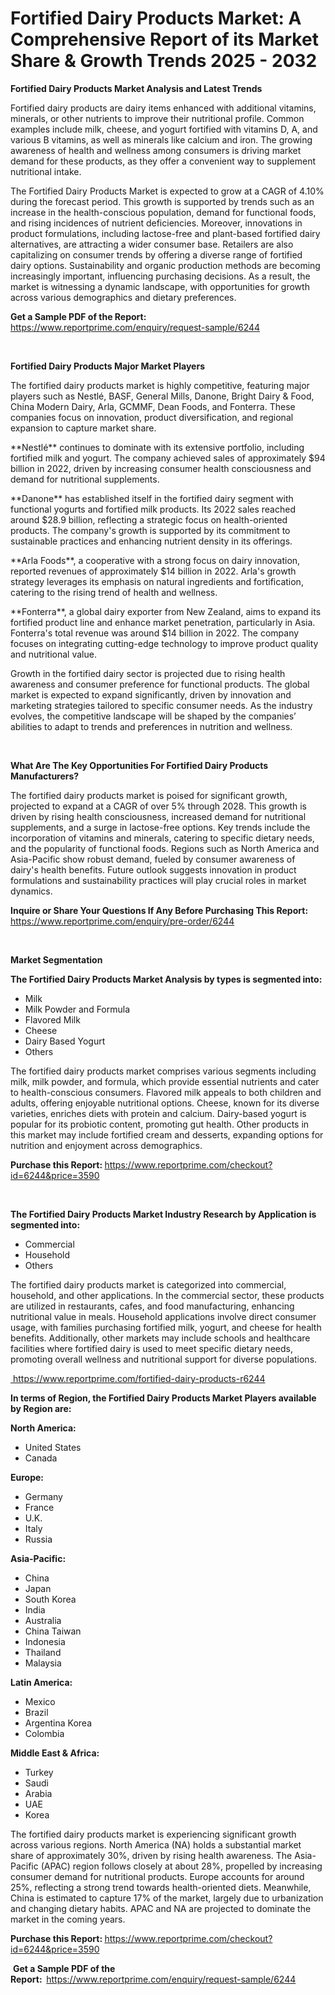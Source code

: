 <p><h1>Fortified Dairy Products Market: A Comprehensive Report of its Market Share & Growth Trends 2025 - 2032</h1></p><p><strong>Fortified Dairy Products Market Analysis and Latest Trends</strong></p>
<p><p>Fortified dairy products are dairy items enhanced with additional vitamins, minerals, or other nutrients to improve their nutritional profile. Common examples include milk, cheese, and yogurt fortified with vitamins D, A, and various B vitamins, as well as minerals like calcium and iron. The growing awareness of health and wellness among consumers is driving market demand for these products, as they offer a convenient way to supplement nutritional intake.</p><p>The Fortified Dairy Products Market is expected to grow at a CAGR of 4.10% during the forecast period. This growth is supported by trends such as an increase in the health-conscious population, demand for functional foods, and rising incidences of nutrient deficiencies. Moreover, innovations in product formulations, including lactose-free and plant-based fortified dairy alternatives, are attracting a wider consumer base. Retailers are also capitalizing on consumer trends by offering a diverse range of fortified dairy options. Sustainability and organic production methods are becoming increasingly important, influencing purchasing decisions. As a result, the market is witnessing a dynamic landscape, with opportunities for growth across various demographics and dietary preferences.</p></p>
<p><strong>Get a Sample PDF of the Report:&nbsp;</strong> <a href="https://www.reportprime.com/enquiry/request-sample/6244?utm_campaign=4578&utm_medium=2&utm_source=Github&utm_content=ia&utm_term=15052025&utm_id=fortified-dairy-products">https://www.reportprime.com/enquiry/request-sample/6244</a></p>
<p>&nbsp;</p>
<p><strong>Fortified Dairy Products Major Market Players</strong></p>
<p><p>The fortified dairy products market is highly competitive, featuring major players such as Nestlé, BASF, General Mills, Danone, Bright Dairy & Food, China Modern Dairy, Arla, GCMMF, Dean Foods, and Fonterra. These companies focus on innovation, product diversification, and regional expansion to capture market share.</p><p>**Nestlé** continues to dominate with its extensive portfolio, including fortified milk and yogurt. The company achieved sales of approximately $94 billion in 2022, driven by increasing consumer health consciousness and demand for nutritional supplements.</p><p>**Danone** has established itself in the fortified dairy segment with functional yogurts and fortified milk products. Its 2022 sales reached around $28.9 billion, reflecting a strategic focus on health-oriented products. The company's growth is supported by its commitment to sustainable practices and enhancing nutrient density in its offerings.</p><p>**Arla Foods**, a cooperative with a strong focus on dairy innovation, reported revenues of approximately $14 billion in 2022. Arla's growth strategy leverages its emphasis on natural ingredients and fortification, catering to the rising trend of health and wellness.</p><p>**Fonterra**, a global dairy exporter from New Zealand, aims to expand its fortified product line and enhance market penetration, particularly in Asia. Fonterra's total revenue was around $14 billion in 2022. The company focuses on integrating cutting-edge technology to improve product quality and nutritional value.</p><p>Growth in the fortified dairy sector is projected due to rising health awareness and consumer preference for functional products. The global market is expected to expand significantly, driven by innovation and marketing strategies tailored to specific consumer needs. As the industry evolves, the competitive landscape will be shaped by the companies’ abilities to adapt to trends and preferences in nutrition and wellness.</p></p>
<p>&nbsp;</p>
<p><strong>What Are The Key Opportunities For Fortified Dairy Products Manufacturers?</strong></p>
<p><p>The fortified dairy products market is poised for significant growth, projected to expand at a CAGR of over 5% through 2028. This growth is driven by rising health consciousness, increased demand for nutritional supplements, and a surge in lactose-free options. Key trends include the incorporation of vitamins and minerals, catering to specific dietary needs, and the popularity of functional foods. Regions such as North America and Asia-Pacific show robust demand, fueled by consumer awareness of dairy's health benefits. Future outlook suggests innovation in product formulations and sustainability practices will play crucial roles in market dynamics.</p></p>
<p><strong>Inquire or Share Your Questions If Any Before Purchasing This Report:</strong> <a href="https://www.reportprime.com/enquiry/pre-order/6244?utm_campaign=4578&utm_medium=2&utm_source=Github&utm_content=ia&utm_term=15052025&utm_id=fortified-dairy-products">https://www.reportprime.com/enquiry/pre-order/6244</a></p>
<p>&nbsp;</p>
<p><strong>Market Segmentation</strong></p>
<p><strong>The Fortified Dairy Products Market Analysis by types is segmented into:</strong></p>
<p><ul><li>Milk</li><li>Milk Powder and Formula</li><li>Flavored Milk</li><li>Cheese</li><li>Dairy Based Yogurt</li><li>Others</li></ul></p>
<p><p>The fortified dairy products market comprises various segments including milk, milk powder, and formula, which provide essential nutrients and cater to health-conscious consumers. Flavored milk appeals to both children and adults, offering enjoyable nutritional options. Cheese, known for its diverse varieties, enriches diets with protein and calcium. Dairy-based yogurt is popular for its probiotic content, promoting gut health. Other products in this market may include fortified cream and desserts, expanding options for nutrition and enjoyment across demographics.</p></p>
<p><strong>Purchase this Report:&nbsp;</strong><a href="https://www.reportprime.com/checkout?id=6244&price=3590&utm_campaign=4578&utm_medium=2&utm_source=Github&utm_content=ia&utm_term=15052025&utm_id=fortified-dairy-products">https://www.reportprime.com/checkout?id=6244&price=3590</a></p>
<p>&nbsp;</p>
<p><strong>The Fortified Dairy Products Market Industry Research by Application is segmented into:</strong></p>
<p><ul><li>Commercial</li><li>Household</li><li>Others</li></ul></p>
<p><p>The fortified dairy products market is categorized into commercial, household, and other applications. In the commercial sector, these products are utilized in restaurants, cafes, and food manufacturing, enhancing nutritional value in meals. Household applications involve direct consumer usage, with families purchasing fortified milk, yogurt, and cheese for health benefits. Additionally, other markets may include schools and healthcare facilities where fortified dairy is used to meet specific dietary needs, promoting overall wellness and nutritional support for diverse populations.</p></p>
<p><a href="https://www.reportprime.com/fortified-dairy-products-r6244?utm_campaign=4578&utm_medium=2&utm_source=Github&utm_content=ia&utm_term=15052025&utm_id=fortified-dairy-products">&nbsp;https://www.reportprime.com/fortified-dairy-products-r6244</a></p>
<p><strong>In terms of Region, the Fortified Dairy Products Market Players available by Region are:</strong></p>
<p>
    <p> <strong> North America: </strong>
        <ul>
            <li>United States</li>
            <li>Canada</li>
        </ul>
        </p> 
    <p> <strong> Europe: </strong>
        <ul>
            <li>Germany</li>
            <li>France</li>
            <li>U.K.</li>
            <li>Italy</li>
            <li>Russia</li>
        </ul>
        </p> 
    <p> <strong> Asia-Pacific: </strong>
        <ul>
            <li>China</li>
            <li>Japan</li>
            <li>South Korea</li>
            <li>India</li>
            <li>Australia</li>
            <li>China Taiwan</li>
            <li>Indonesia</li>
            <li>Thailand</li>
            <li>Malaysia</li>
        </ul>
        </p> 
    <p> <strong> Latin America: </strong>
        <ul>
            <li>Mexico</li>
            <li>Brazil</li>
            <li>Argentina Korea</li>
            <li>Colombia</li>
        </ul>
        </p> 
    <p> <strong> Middle East & Africa: </strong>
        <ul>
            <li>Turkey</li>
            <li>Saudi</li>
            <li>Arabia</li>
            <li>UAE</li>
            <li>Korea</li>
        </ul>
    </p>
    </p>
<p><p>The fortified dairy products market is experiencing significant growth across various regions. North America (NA) holds a substantial market share of approximately 30%, driven by rising health awareness. The Asia-Pacific (APAC) region follows closely at about 28%, propelled by increasing consumer demand for nutritional products. Europe accounts for around 25%, reflecting a strong trend towards health-oriented diets. Meanwhile, China is estimated to capture 17% of the market, largely due to urbanization and changing dietary habits. APAC and NA are projected to dominate the market in the coming years.</p></p>
<p><strong>Purchase this Report: </strong><a href="https://www.reportprime.com/checkout?id=6244&price=3590&utm_campaign=4578&utm_medium=2&utm_source=Github&utm_content=ia&utm_term=15052025&utm_id=fortified-dairy-products">https://www.reportprime.com/checkout?id=6244&price=3590</a></p>
<p>&nbsp;<strong>Get a Sample PDF of the Report:&nbsp;&nbsp;</strong><a href="https://www.reportprime.com/enquiry/request-sample/6244?utm_campaign=4578&utm_medium=2&utm_source=Github&utm_content=ia&utm_term=15052025&utm_id=fortified-dairy-products">https://www.reportprime.com/enquiry/request-sample/6244</a></p>
<p><strong></strong></p>
<p><p></p><p></p><p></p></p>